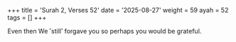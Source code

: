 +++
title = 'Surah 2, Verses 52'
date = '2025-08-27'
weight = 59
ayah = 52
tags = []
+++

Even then We ˹still˺ forgave you so perhaps you would be grateful.